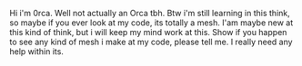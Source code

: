 Hi i'm 0rca. Well not actually an Orca tbh. Btw i'm still learning in this think, so maybe if you ever look at my code, its totally a mesh.
I'am maybe new at this kind of think, but i will keep my mind work at this.
Show if you happen to see any kind of mesh i make at my code, please tell me. I really need any help within its.
